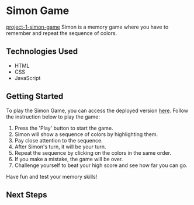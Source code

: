 # Simon Game 
[project-1-simon-game](https://apple-supaporn.github.io/project-1-simon-game/)
Simon is a memory game where you have to remember and repeat the sequence of colors.


## Technologies Used
- HTML
- CSS
- JavaScript

## Getting Started
To play the Simon Game, you can access the deployed version [here](https://apple-supaporn.github.io/project-1-simon-game/).
Follow the instruction below to play the game:
1. Press the 'Play' button to start the game.
2. Simon will show a sequence of colors by highlighting them.
3. Pay close attention to the sequence.
4. After Simon's turn, it will be your turn.
5. Repeat the sequence by clicking on the colors in the same order.
6. If you make a mistake, the game will be over.
7. Challenge yourself to beat your high score and see how far you can go.

Have fun and test your memory skills!

## Next Steps
